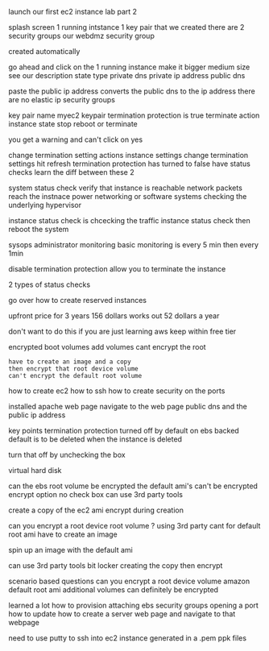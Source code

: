 launch our first ec2 instance lab part 2

splash screen 1 running intstance 
1 key pair that we created 
there are 2 security groups 
our webdmz security group 

created automatically 

go ahead and click on the 1 running instance 
make it bigger medium size 
see our description 
state 
type 
private dns 
private ip address 
public dns 

paste the public ip address 
converts the public dns to the ip address 
there are no elastic ip 
security groups 

key pair name 
myec2 keypair 
termination protection is true 
terminate 
action instance state stop reboot or terminate 

you get a warning and can't click on yes 

change termination 
setting 
actions 
    instance settings 
        change termination settings 
    hit refresh 
termination protection has turned to false 
have status checks 
learn the diff between these 2 

system status check verify that instance is reachable 
network packets reach the instnace 
power networking or software systems 
checking the underlying hypervisor 

instance status check is chcecking the traffic 
instance status check then reboot the system 

sysops administrator 
monitoring 
basic monitoring is every  5 min 
then every 1min 

disable termination protection 
allow you to terminate the instance 

2 types of status checks
    
go over how to create reserved instances  

upfront price for 3 years 
156 dollars 
works out 52 dollars a year 

don't want to do this if you are just learning aws 
keep within free tier 

encrypted boot volumes 
add volumes 
    cant encrypt the root 

    have to create an image and a copy 
    then encrypt that root device volume 
    can't encrypt the default root volume 

how to create ec2 
how to ssh 
how to create security on the ports 

installed apache 
web page 
navigate to the web page 
public dns and the public ip address 

key points 
termination protection turned off by default 
on ebs backed 
    default is to be deleted when the instance is deleted 

turn that off by unchecking the box 

virtual hard disk 

can the ebs root volume be encrypted 
the default ami's can't be encrypted 
encrypt option no check box 
can use 3rd party tools 

create a copy of the ec2 ami 
encrypt during creation 

can you encrypt a root device root volume ? 
using 3rd party 
cant for default root ami 
have to create an image 

spin up an image with the default ami

can use 3rd party tools bit locker 
creating the copy then encrypt 

scenario based questions can you encrypt a root device volume 
    amazon 
    default root ami
additional volumes can definitely be encrypted 

learned a lot 
    how to provision 
    attaching ebs 
    security groups 
    opening a port 
    how to update 
    how to create a server web page and navigate to that webpage 
    
need to use putty to ssh into ec2 instance 
generated in a .pem 
ppk files 
